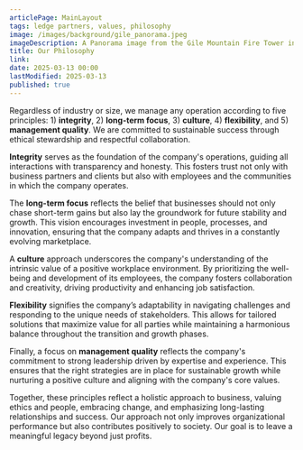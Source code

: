 ```yaml
---
articlePage: MainLayout
tags: ledge partners, values, philosophy
image: /images/background/gile_panorama.jpeg
imageDescription: A Panorama image from the Gile Mountain Fire Tower in Norwich, VT
title: Our Philosophy
link:
date: 2025-03-13 00:00
lastModified: 2025-03-13
published: true
---
```

Regardless of industry or size, we manage any operation according to five principles: 1) **integrity**, 2) **long-term focus**, 3) **culture**, 4) **flexibility**, and 5) **management quality**. We are committed to sustainable success through ethical stewardship and respectful collaboration. 

**Integrity** serves as the foundation of the company's operations, guiding all interactions with transparency and honesty. This fosters trust not only with business partners and clients but also with employees and the communities in which the company operates. 

The **long-term focus** reflects the belief that businesses should not only chase short-term gains but also lay the groundwork for future stability and growth. This vision encourages investment in people, processes, and innovation, ensuring that the company adapts and thrives in a constantly evolving marketplace. 

A **culture** approach underscores the company's understanding of the intrinsic value of a positive workplace environment. By prioritizing the well-being and development of its employees, the company fosters collaboration and creativity, driving productivity and enhancing job satisfaction. 

**Flexibility** signifies the company’s adaptability in navigating challenges and responding to the unique needs of stakeholders. This allows for tailored solutions that maximize value for all parties while maintaining a harmonious balance throughout the transition and growth phases. 

Finally, a focus on **management quality** reflects the company's commitment to strong leadership driven by expertise and experience. This ensures that the right strategies are in place for sustainable growth while nurturing a positive culture and aligning with the company's core values. 

Together, these principles reflect a holistic approach to business, valuing ethics and people, embracing change, and emphasizing long-lasting relationships and success. Our approach not only improves organizational performance but also contributes positively to society. Our goal is to leave a meaningful legacy beyond just profits.
